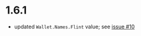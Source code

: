 # 1.6.1

- updated ```Wallet.Names.Flint``` value; see [issue #10](https://github.com/HarmonicPool/cardano-wallet-interface/issues/10)